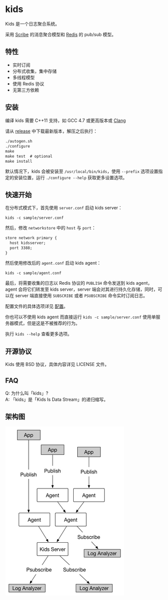 kids
====

Kids 是一个日志聚合系统。

采用 [Scribe](https://github.com/facebookarchive/scribe) 的消息聚合模型和 [Redis](http://redis.io/) 的 pub/sub 模型。


特性
----

* 实时订阅
* 分布式收集，集中存储
* 多线程模型
* 使用 Redis 协议
* 无第三方依赖


安装
----

编译 kids 需要 C++11 支持，如 GCC 4.7 或更高版本或 [Clang](http://clang.llvm.org)

请从 [release](https://github.com/zhihu/kids/releases) 中下载最新版本，解压之后执行：

    ./autogen.sh
    ./configure
    make
    make test  # optional
    make install

默认情况下，kids 会被安装至 `/usr/local/bin/kids`，使用 `--prefix` 选项设置指定的安装位置，运行 `./configure --help` 获取更多设置选项。


快速开始
--------

在分布式模式下，首先使用 `server.conf` 启动 kids server：

    kids -c sample/server.conf

然后，修改 `networkstore` 中的 `host` 与 `port`：

    store network primary {
      host kidsserver;
      port 3388;
    }

然后使用修改后的 `agent.conf` 启动 kids agent：

    kids -c sample/agent.conf

最后，将需要收集的日志以 Redis 协议的 `PUBLISH` 命令发送到 kids agent，agent 会将它们转发至 kids server，server 端会对其进行持久化存储，同时，可以在 server 端直接使用 `SUBSCRIBE` 或者 `PSUBSCRIBE` 命令实时订阅日志。

配置文件的具体选项详见 [配置](doc/config.zh_CN.md)。

你也可以不使用 kids agent 而直接运行 `kids -c sample/server.conf` 使用单服务器模式，但是这是不被推荐的行为。

执行 `kids --help` 查看更多选项。


开源协议
--------

Kids 使用 BSD 协议，具体内容详见 LICENSE 文件。


FAQ
---

Q: 为什么叫「kids」?  
A: 「kids」是「Kids Is Data Stream」的递归缩写。


架构图
------

![image](doc/image/arch.jpg)
